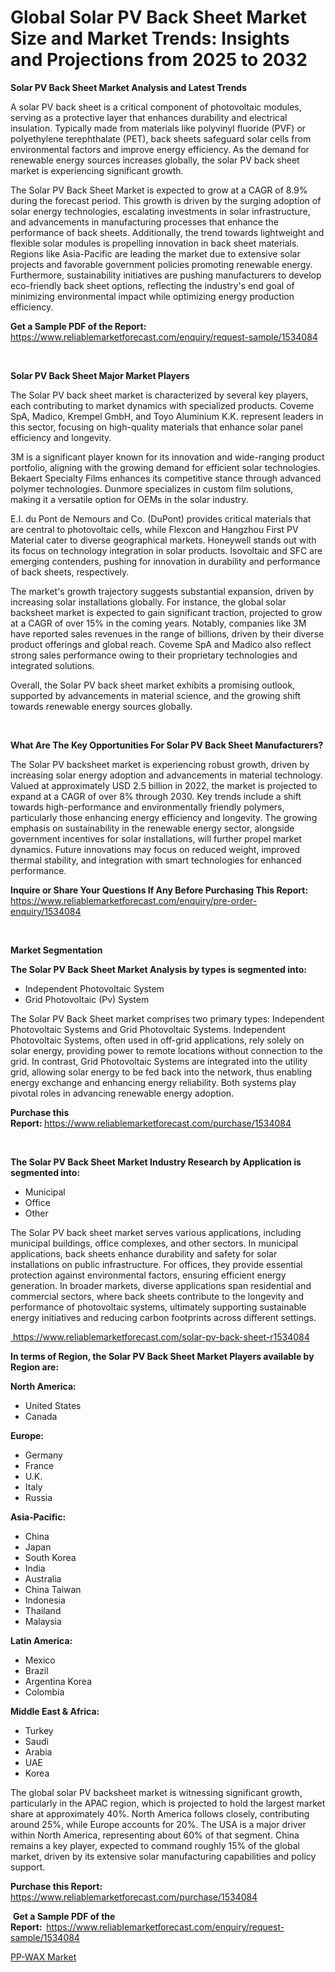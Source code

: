 <p><h1>Global Solar PV Back Sheet Market Size and Market Trends: Insights and Projections from 2025 to 2032</h1></p><p><strong>Solar PV Back Sheet Market Analysis and Latest Trends</strong></p>
<p><p>A solar PV back sheet is a critical component of photovoltaic modules, serving as a protective layer that enhances durability and electrical insulation. Typically made from materials like polyvinyl fluoride (PVF) or polyethylene terephthalate (PET), back sheets safeguard solar cells from environmental factors and improve energy efficiency. As the demand for renewable energy sources increases globally, the solar PV back sheet market is experiencing significant growth. </p><p>The Solar PV Back Sheet Market is expected to grow at a CAGR of 8.9% during the forecast period. This growth is driven by the surging adoption of solar energy technologies, escalating investments in solar infrastructure, and advancements in manufacturing processes that enhance the performance of back sheets. Additionally, the trend towards lightweight and flexible solar modules is propelling innovation in back sheet materials. Regions like Asia-Pacific are leading the market due to extensive solar projects and favorable government policies promoting renewable energy. Furthermore, sustainability initiatives are pushing manufacturers to develop eco-friendly back sheet options, reflecting the industry's end goal of minimizing environmental impact while optimizing energy production efficiency.</p></p>
<p><strong>Get a Sample PDF of the Report:&nbsp;</strong> <a href="https://www.reliablemarketforecast.com/enquiry/request-sample/1534084?utm_campaign=3197&utm_medium=2&utm_source=Github&utm_content=ia&utm_term=02042025&utm_id=solar-pv-back-sheet">https://www.reliablemarketforecast.com/enquiry/request-sample/1534084</a></p>
<p>&nbsp;</p>
<p><strong>Solar PV Back Sheet Major Market Players</strong></p>
<p><p>The Solar PV back sheet market is characterized by several key players, each contributing to market dynamics with specialized products. Coveme SpA, Madico, Krempel GmbH, and Toyo Aluminium K.K. represent leaders in this sector, focusing on high-quality materials that enhance solar panel efficiency and longevity. </p><p>3M is a significant player known for its innovation and wide-ranging product portfolio, aligning with the growing demand for efficient solar technologies. Bekaert Specialty Films enhances its competitive stance through advanced polymer technologies. Dunmore specializes in custom film solutions, making it a versatile option for OEMs in the solar industry.</p><p>E.I. du Pont de Nemours and Co. (DuPont) provides critical materials that are central to photovoltaic cells, while Flexcon and Hangzhou First PV Material cater to diverse geographical markets. Honeywell stands out with its focus on technology integration in solar products. Isovoltaic and SFC are emerging contenders, pushing for innovation in durability and performance of back sheets, respectively.</p><p>The market's growth trajectory suggests substantial expansion, driven by increasing solar installations globally. For instance, the global solar backsheet market is expected to gain significant traction, projected to grow at a CAGR of over 15% in the coming years. Notably, companies like 3M have reported sales revenues in the range of billions, driven by their diverse product offerings and global reach. Coveme SpA and Madico also reflect strong sales performance owing to their proprietary technologies and integrated solutions.</p><p>Overall, the Solar PV back sheet market exhibits a promising outlook, supported by advancements in material science, and the growing shift towards renewable energy sources globally.</p></p>
<p>&nbsp;</p>
<p><strong>What Are The Key Opportunities For Solar PV Back Sheet Manufacturers?</strong></p>
<p><p>The Solar PV backsheet market is experiencing robust growth, driven by increasing solar energy adoption and advancements in material technology. Valued at approximately USD 2.5 billion in 2022, the market is projected to expand at a CAGR of over 8% through 2030. Key trends include a shift towards high-performance and environmentally friendly polymers, particularly those enhancing energy efficiency and longevity. The growing emphasis on sustainability in the renewable energy sector, alongside government incentives for solar installations, will further propel market dynamics. Future innovations may focus on reduced weight, improved thermal stability, and integration with smart technologies for enhanced performance.</p></p>
<p><strong>Inquire or Share Your Questions If Any Before Purchasing This Report:</strong> <a href="https://www.reliablemarketforecast.com/enquiry/pre-order-enquiry/1534084?utm_campaign=3197&utm_medium=2&utm_source=Github&utm_content=ia&utm_term=02042025&utm_id=solar-pv-back-sheet">https://www.reliablemarketforecast.com/enquiry/pre-order-enquiry/1534084</a></p>
<p>&nbsp;</p>
<p><strong>Market Segmentation</strong></p>
<p><strong>The Solar PV Back Sheet Market Analysis by types is segmented into:</strong></p>
<p><ul><li>Independent Photovoltaic System</li><li>Grid Photovoltaic (Pv) System</li></ul></p>
<p><p>The Solar PV Back Sheet market comprises two primary types: Independent Photovoltaic Systems and Grid Photovoltaic Systems. Independent Photovoltaic Systems, often used in off-grid applications, rely solely on solar energy, providing power to remote locations without connection to the grid. In contrast, Grid Photovoltaic Systems are integrated into the utility grid, allowing solar energy to be fed back into the network, thus enabling energy exchange and enhancing energy reliability. Both systems play pivotal roles in advancing renewable energy adoption.</p></p>
<p><strong>Purchase this Report:&nbsp;</strong><a href="https://www.reliablemarketforecast.com/purchase/1534084?utm_campaign=3197&utm_medium=2&utm_source=Github&utm_content=ia&utm_term=02042025&utm_id=solar-pv-back-sheet">https://www.reliablemarketforecast.com/purchase/1534084</a></p>
<p>&nbsp;</p>
<p><strong>The Solar PV Back Sheet Market Industry Research by Application is segmented into:</strong></p>
<p><ul><li>Municipal</li><li>Office</li><li>Other</li></ul></p>
<p><p>The Solar PV back sheet market serves various applications, including municipal buildings, office complexes, and other sectors. In municipal applications, back sheets enhance durability and safety for solar installations on public infrastructure. For offices, they provide essential protection against environmental factors, ensuring efficient energy generation. In broader markets, diverse applications span residential and commercial sectors, where back sheets contribute to the longevity and performance of photovoltaic systems, ultimately supporting sustainable energy initiatives and reducing carbon footprints across different settings.</p></p>
<p><a href="https://www.reliablemarketforecast.com/solar-pv-back-sheet-r1534084?utm_campaign=3197&utm_medium=2&utm_source=Github&utm_content=ia&utm_term=02042025&utm_id=solar-pv-back-sheet">&nbsp;https://www.reliablemarketforecast.com/solar-pv-back-sheet-r1534084</a></p>
<p><strong>In terms of Region, the Solar PV Back Sheet Market Players available by Region are:</strong></p>
<p>
    <p> <strong> North America: </strong>
        <ul>
            <li>United States</li>
            <li>Canada</li>
        </ul>
        </p> 
    <p> <strong> Europe: </strong>
        <ul>
            <li>Germany</li>
            <li>France</li>
            <li>U.K.</li>
            <li>Italy</li>
            <li>Russia</li>
        </ul>
        </p> 
    <p> <strong> Asia-Pacific: </strong>
        <ul>
            <li>China</li>
            <li>Japan</li>
            <li>South Korea</li>
            <li>India</li>
            <li>Australia</li>
            <li>China Taiwan</li>
            <li>Indonesia</li>
            <li>Thailand</li>
            <li>Malaysia</li>
        </ul>
        </p> 
    <p> <strong> Latin America: </strong>
        <ul>
            <li>Mexico</li>
            <li>Brazil</li>
            <li>Argentina Korea</li>
            <li>Colombia</li>
        </ul>
        </p> 
    <p> <strong> Middle East & Africa: </strong>
        <ul>
            <li>Turkey</li>
            <li>Saudi</li>
            <li>Arabia</li>
            <li>UAE</li>
            <li>Korea</li>
        </ul>
    </p>
    </p>
<p><p>The global solar PV backsheet market is witnessing significant growth, particularly in the APAC region, which is projected to hold the largest market share at approximately 40%. North America follows closely, contributing around 25%, while Europe accounts for 20%. The USA is a major driver within North America, representing about 60% of that segment. China remains a key player, expected to command roughly 15% of the global market, driven by its extensive solar manufacturing capabilities and policy support.</p></p>
<p><strong>Purchase this Report: </strong><a href="https://www.reliablemarketforecast.com/purchase/1534084?utm_campaign=3197&utm_medium=2&utm_source=Github&utm_content=ia&utm_term=02042025&utm_id=solar-pv-back-sheet">https://www.reliablemarketforecast.com/purchase/1534084</a></p>
<p>&nbsp;<strong>Get a Sample PDF of the Report:&nbsp;&nbsp;</strong><a href="https://www.reliablemarketforecast.com/enquiry/request-sample/1534084?utm_campaign=3197&utm_medium=2&utm_source=Github&utm_content=ia&utm_term=02042025&utm_id=solar-pv-back-sheet">https://www.reliablemarketforecast.com/enquiry/request-sample/1534084</a></p>
<p><strong></strong></p>
<p><p><a href="https://github.com/samesdufloiw/Market-Research-Report-List-1/blob/main/pp-wax-market.md?utm_campaign=3197&utm_medium=2&utm_source=Github&utm_content=ia&utm_term=02042025&utm_id=solar-pv-back-sheet">PP-WAX Market</a></p></p>